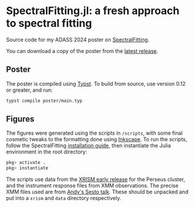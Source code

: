 # SpectralFitting.jl: a fresh approach to spectral fitting

Source code for my ADASS 2024 poster on [SpectralFitting](https://github.com/fjebaker/SpectralFitting.jl).

You can download a copy of the poster from the [latest release]().

## Poster

The poster is compiled using [Typst](https://typst.app/). To build from source, use version 0.12 or greater, and run:
```bash
typst compile poster/main.typ
```

## Figures

The figures were generated using the scripts in `/scripts`, with some final
cosmetic tweaks to the formatting done using [Inkscape](https://inkscape.org/).
To run the scripts, follow the SpectralFitting [installation
guide](https://fjebaker.github.io/SpectralFitting.jl/dev/), then instantiate
the Julia environment in the root directory:

```julia
pkg> activate .
pkg> instantiate
```

The scripts use data from the [XRISM early
release](https://heasarc.gsfc.nasa.gov/docs/xrism/results/erdata/index.html)
for the Perseus cluster, and the instrument response files from XMM
observations. The precise XMM files used are from [Andy's Sesto
talk](https://github.com/phajy/Sesto2024). These should be unpacked and put
into a `xrism` and `data` directory respectively.

